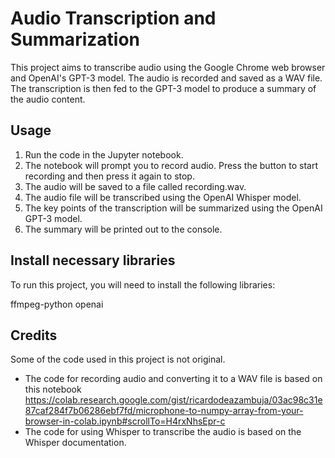 # Audio Transcription and Summarization
This project aims to transcribe audio using the Google Chrome web browser and OpenAI's GPT-3 model.
The audio is recorded and saved as a WAV file.
The transcription is then fed to the GPT-3 model to produce a summary of the audio content.
## Usage
1. Run the code in the Jupyter notebook.
2. The notebook will prompt you to record audio. Press the button to start recording and then press it again to stop.
3. The audio will be saved to a file called recording.wav.
4. The audio file will be transcribed using the OpenAI Whisper model.
5. The key points of the transcription will be summarized using the OpenAI GPT-3 model.
6. The summary will be printed out to the console.
## Install necessary libraries
To run this project, you will need to install the following libraries:

ffmpeg-python
openai
## Credits
Some of the code used in this project is not original.
* The code for recording audio and converting it to a WAV file is based on this notebook https://colab.research.google.com/gist/ricardodeazambuja/03ac98c31e87caf284f7b06286ebf7fd/microphone-to-numpy-array-from-your-browser-in-colab.ipynb#scrollTo=H4rxNhsEpr-c
* The code for using Whisper to transcribe the audio is based on the Whisper documentation.
